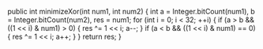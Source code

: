 public int minimizeXor(int num1, int num2) {
int a = Integer.bitCount(num1), b = Integer.bitCount(num2), res = num1;
for (int i = 0; i < 32; ++i) {
if (a > b && ((1 << i) & num1) > 0) {
res ^= 1 << i;
a--;
}
if (a < b && ((1 << i) & num1) == 0) {
res ^= 1 << i;
a++;
}
}
return res;
}